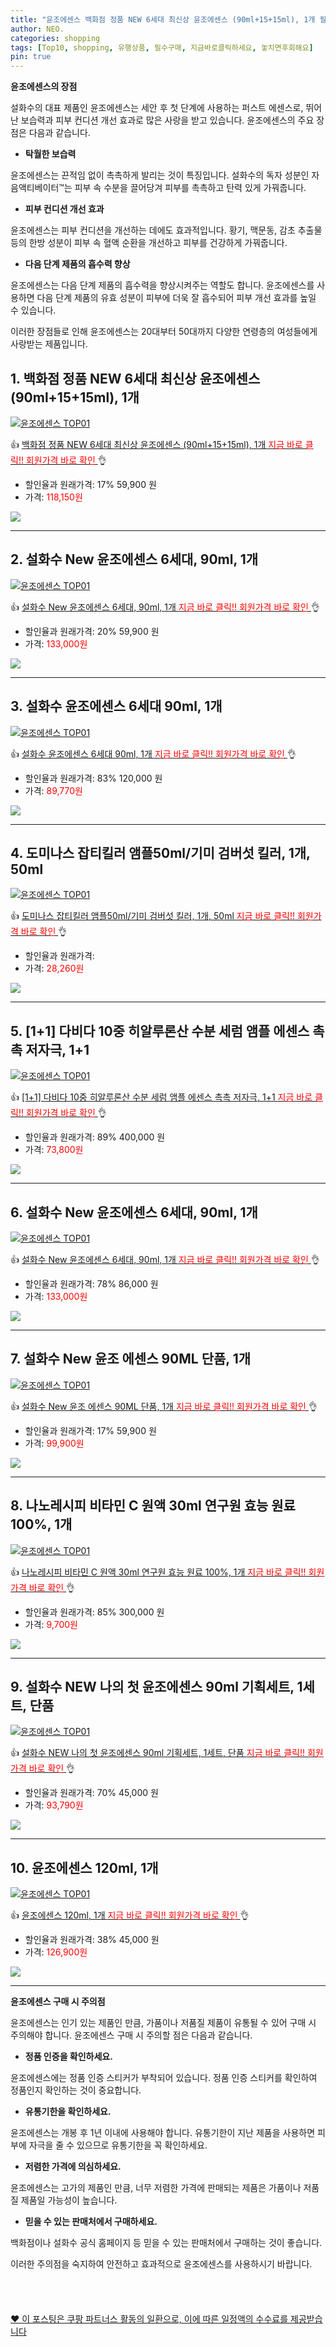 ```yaml
---
title: "윤조에센스 백화점 정품 NEW 6세대 최신상 윤조에센스 (90ml+15+15ml), 1개 필수 필요 추천 제품 비교 최저 가격 비교 장점 구매 후기 구매평"
author: NEO.
categories: shopping
tags: [Top10, shopping, 유행상품, 필수구매, 지금바로클릭하세요, 놓치면후회해요]
pin: true
---
```

**윤조에센스의 장점**

설화수의 대표 제품인 윤조에센스는 세안 후 첫 단계에 사용하는 퍼스트 에센스로, 뛰어난 보습력과 피부 컨디션 개선 효과로 많은 사랑을 받고 있습니다. 윤조에센스의 주요 장점은 다음과 같습니다.

* **탁월한 보습력**

윤조에센스는 끈적임 없이 촉촉하게 발리는 것이 특징입니다. 설화수의 독자 성분인 자음액티베이터™는 피부 속 수분을 끌어당겨 피부를 촉촉하고 탄력 있게 가꿔줍니다.

* **피부 컨디션 개선 효과**

윤조에센스는 피부 컨디션을 개선하는 데에도 효과적입니다. 황기, 맥문동, 감초 추출물 등의 한방 성분이 피부 속 혈액 순환을 개선하고 피부를 건강하게 가꿔줍니다.

* **다음 단계 제품의 흡수력 향상**

윤조에센스는 다음 단계 제품의 흡수력을 향상시켜주는 역할도 합니다. 윤조에센스를 사용하면 다음 단계 제품의 유효 성분이 피부에 더욱 잘 흡수되어 피부 개선 효과를 높일 수 있습니다.

이러한 장점들로 인해 윤조에센스는 20대부터 50대까지 다양한 연령층의 여성들에게 사랑받는 제품입니다.

   

## 1. 백화점 정품 NEW 6세대 최신상 윤조에센스 (90ml+15+15ml), 1개

[![윤조에센스 TOP01](https://thumbnail7.coupangcdn.com/thumbnails/remote/490x490ex/image/vendor_inventory/3ddf/4ab76c19f2872c7834ed426a4a0955db1539f264a03055d0d020339c680c.jpg)](https://link.coupang.com/re/AFFSDP?lptag=AF3617701&subid=GithubCoopas&pageKey=7633725207&traceid=V0-153&itemId=20266292956&vendorItemId=87262981429)


👍 [백화점 정품 NEW 6세대 최신상 윤조에센스 (90ml+15+15ml), 1개 <font color=red> 지금 바로 클릭!! 회원가격 바로 확인 </font> ](https://link.coupang.com/re/AFFSDP?lptag=AF3617701&subid=GithubCoopas&pageKey=7633725207&traceid=V0-153&itemId=20266292956&vendorItemId=87262981429) 👌 


- 할인율과 원래가격: 17%  59,900   원
- 가격: <span style='color:red'>118,150원</span>

[![](/discount_price.png)](https://link.coupang.com/re/AFFSDP?lptag=AF3617701&subid=GithubCoopas&pageKey=7633725207&traceid=V0-153&itemId=20266292956&vendorItemId=87262981429)

---


   

## 2. 설화수 New 윤조에센스 6세대, 90ml, 1개

[![윤조에센스 TOP01](https://thumbnail7.coupangcdn.com/thumbnails/remote/490x490ex/image/retail/images/4295049613490727-8d779f07-808b-491f-a73a-3545a2f3063a.jpg)](https://link.coupang.com/re/AFFSDP?lptag=AF3617701&subid=GithubCoopas&pageKey=7154016740&traceid=V0-153&itemId=17991587586&vendorItemId=85148136542)


👍 [설화수 New 윤조에센스 6세대, 90ml, 1개 <font color=red> 지금 바로 클릭!! 회원가격 바로 확인 </font> ](https://link.coupang.com/re/AFFSDP?lptag=AF3617701&subid=GithubCoopas&pageKey=7154016740&traceid=V0-153&itemId=17991587586&vendorItemId=85148136542) 👌 


- 할인율과 원래가격: 20%  59,900   원
- 가격: <span style='color:red'>133,000원</span>

[![](/discount_price.png)](https://link.coupang.com/re/AFFSDP?lptag=AF3617701&subid=GithubCoopas&pageKey=7154016740&traceid=V0-153&itemId=17991587586&vendorItemId=85148136542)

---


   

## 3. 설화수 윤조에센스 6세대 90ml, 1개

[![윤조에센스 TOP01](https://thumbnail9.coupangcdn.com/thumbnails/remote/490x490ex/image/vendor_inventory/2921/9f64cc4b0521a3acbd352f788ce18b93bd1c64c36281a15307d79858bba0.png)](https://link.coupang.com/re/AFFSDP?lptag=AF3617701&subid=GithubCoopas&pageKey=7520495072&traceid=V0-153&itemId=19743768014&vendorItemId=85180553408)


👍 [설화수 윤조에센스 6세대 90ml, 1개 <font color=red> 지금 바로 클릭!! 회원가격 바로 확인 </font> ](https://link.coupang.com/re/AFFSDP?lptag=AF3617701&subid=GithubCoopas&pageKey=7520495072&traceid=V0-153&itemId=19743768014&vendorItemId=85180553408) 👌 


- 할인율과 원래가격: 83%  120,000   원
- 가격: <span style='color:red'>89,770원</span>

[![](/discount_price.png)](https://link.coupang.com/re/AFFSDP?lptag=AF3617701&subid=GithubCoopas&pageKey=7520495072&traceid=V0-153&itemId=19743768014&vendorItemId=85180553408)

---


   

## 4. 도미나스 잡티킬러 앰플50ml/기미 검버섯 킬러, 1개, 50ml

[![윤조에센스 TOP01](https://thumbnail6.coupangcdn.com/thumbnails/remote/490x490ex/image/vendor_inventory/9c59/081a6623772e8bee46bd1c7d3b792fae8e47e8061f0dbc4f72629451fa84.jpg)](https://link.coupang.com/re/AFFSDP?lptag=AF3617701&subid=GithubCoopas&pageKey=7709174215&traceid=V0-153&itemId=20660374823&vendorItemId=87734120393)


👍 [도미나스 잡티킬러 앰플50ml/기미 검버섯 킬러, 1개, 50ml <font color=red> 지금 바로 클릭!! 회원가격 바로 확인 </font> ](https://link.coupang.com/re/AFFSDP?lptag=AF3617701&subid=GithubCoopas&pageKey=7709174215&traceid=V0-153&itemId=20660374823&vendorItemId=87734120393) 👌 


- 할인율과 원래가격: 
- 가격: <span style='color:red'>28,260원</span>

[![](/discount_price.png)](https://link.coupang.com/re/AFFSDP?lptag=AF3617701&subid=GithubCoopas&pageKey=7709174215&traceid=V0-153&itemId=20660374823&vendorItemId=87734120393)

---


   

## 5. [1+1] 다비다 10중 히알루론산 수분 세럼 앰플 에센스 촉촉 저자극, 1+1

[![윤조에센스 TOP01](https://thumbnail8.coupangcdn.com/thumbnails/remote/490x490ex/image/vendor_inventory/3bad/70240ac851f633ab89cf1d27eaf8e6a4dcf884aeebe3163c83de3c620d86.jpg)](https://link.coupang.com/re/AFFSDP?lptag=AF3617701&subid=GithubCoopas&pageKey=7698975560&traceid=V0-153&itemId=20607976293&vendorItemId=82950757708)


👍 [[1+1] 다비다 10중 히알루론산 수분 세럼 앰플 에센스 촉촉 저자극, 1+1 <font color=red> 지금 바로 클릭!! 회원가격 바로 확인 </font> ](https://link.coupang.com/re/AFFSDP?lptag=AF3617701&subid=GithubCoopas&pageKey=7698975560&traceid=V0-153&itemId=20607976293&vendorItemId=82950757708) 👌 


- 할인율과 원래가격: 89%  400,000   원
- 가격: <span style='color:red'>73,800원</span>

[![](/discount_price.png)](https://link.coupang.com/re/AFFSDP?lptag=AF3617701&subid=GithubCoopas&pageKey=7698975560&traceid=V0-153&itemId=20607976293&vendorItemId=82950757708)

---


   

## 6. 설화수 New 윤조에센스 6세대, 90ml, 1개

[![윤조에센스 TOP01](https://thumbnail7.coupangcdn.com/thumbnails/remote/490x490ex/image/retail/images/4295049613490727-8d779f07-808b-491f-a73a-3545a2f3063a.jpg)](https://link.coupang.com/re/AFFSDP?lptag=AF3617701&subid=GithubCoopas&pageKey=7154016740&traceid=V0-153&itemId=17991587586&vendorItemId=85148136542)


👍 [설화수 New 윤조에센스 6세대, 90ml, 1개 <font color=red> 지금 바로 클릭!! 회원가격 바로 확인 </font> ](https://link.coupang.com/re/AFFSDP?lptag=AF3617701&subid=GithubCoopas&pageKey=7154016740&traceid=V0-153&itemId=17991587586&vendorItemId=85148136542) 👌 


- 할인율과 원래가격: 78%  86,000   원
- 가격: <span style='color:red'>133,000원</span>

[![](/discount_price.png)](https://link.coupang.com/re/AFFSDP?lptag=AF3617701&subid=GithubCoopas&pageKey=7154016740&traceid=V0-153&itemId=17991587586&vendorItemId=85148136542)

---


   

## 7. 설화수 New 윤조 에센스 90ML 단품, 1개

[![윤조에센스 TOP01](https://thumbnail6.coupangcdn.com/thumbnails/remote/490x490ex/image/vendor_inventory/8f34/f0f2e77e320732a04abaea8d00950b9fda167c1ac5db4ba87ce7b319d1c6.jpg)](https://link.coupang.com/re/AFFSDP?lptag=AF3617701&subid=GithubCoopas&pageKey=7661342462&traceid=V0-153&itemId=20412326528&vendorItemId=87414820843)


👍 [설화수 New 윤조 에센스 90ML 단품, 1개 <font color=red> 지금 바로 클릭!! 회원가격 바로 확인 </font> ](https://link.coupang.com/re/AFFSDP?lptag=AF3617701&subid=GithubCoopas&pageKey=7661342462&traceid=V0-153&itemId=20412326528&vendorItemId=87414820843) 👌 


- 할인율과 원래가격: 17%  59,900   원
- 가격: <span style='color:red'>99,900원</span>

[![](/discount_price.png)](https://link.coupang.com/re/AFFSDP?lptag=AF3617701&subid=GithubCoopas&pageKey=7661342462&traceid=V0-153&itemId=20412326528&vendorItemId=87414820843)

---


   

## 8. 나노레시피 비타민 C 원액 30ml 연구원 효능 원료 100%, 1개

[![윤조에센스 TOP01](https://thumbnail9.coupangcdn.com/thumbnails/remote/490x490ex/image/vendor_inventory/4a9e/8f2f30a4dd5e67ec6a9edbf8b3ff258b83d8e161de77f2e02b1a675fb64e.png)](https://link.coupang.com/re/AFFSDP?lptag=AF3617701&subid=GithubCoopas&pageKey=7663178071&traceid=V0-153&itemId=20421373020&vendorItemId=80033577490)


👍 [나노레시피 비타민 C 원액 30ml 연구원 효능 원료 100%, 1개 <font color=red> 지금 바로 클릭!! 회원가격 바로 확인 </font> ](https://link.coupang.com/re/AFFSDP?lptag=AF3617701&subid=GithubCoopas&pageKey=7663178071&traceid=V0-153&itemId=20421373020&vendorItemId=80033577490) 👌 


- 할인율과 원래가격: 85%  300,000   원
- 가격: <span style='color:red'>9,700원</span>

[![](/discount_price.png)](https://link.coupang.com/re/AFFSDP?lptag=AF3617701&subid=GithubCoopas&pageKey=7663178071&traceid=V0-153&itemId=20421373020&vendorItemId=80033577490)

---


   

## 9. 설화수 NEW 나의 첫 윤조에센스 90ml 기획세트, 1세트, 단품

[![윤조에센스 TOP01](https://thumbnail8.coupangcdn.com/thumbnails/remote/490x490ex/image/vendor_inventory/24b3/c7bf54c647c6ef2c9d608eac57ed71f8866b2257ebc0dcc34c64c716269c.jpg)](https://link.coupang.com/re/AFFSDP?lptag=AF3617701&subid=GithubCoopas&pageKey=7353201900&traceid=V0-153&itemId=18927024302&vendorItemId=87844439616)


👍 [설화수 NEW 나의 첫 윤조에센스 90ml 기획세트, 1세트, 단품 <font color=red> 지금 바로 클릭!! 회원가격 바로 확인 </font> ](https://link.coupang.com/re/AFFSDP?lptag=AF3617701&subid=GithubCoopas&pageKey=7353201900&traceid=V0-153&itemId=18927024302&vendorItemId=87844439616) 👌 


- 할인율과 원래가격: 70%  45,000   원
- 가격: <span style='color:red'>93,790원</span>

[![](/discount_price.png)](https://link.coupang.com/re/AFFSDP?lptag=AF3617701&subid=GithubCoopas&pageKey=7353201900&traceid=V0-153&itemId=18927024302&vendorItemId=87844439616)

---


   

## 10. 윤조에센스 120ml, 1개

[![윤조에센스 TOP01](https://thumbnail8.coupangcdn.com/thumbnails/remote/490x490ex/image/vendor_inventory/2903/f9121af9f6046a4fa43b9f503ac0dd49cae755ffbacecaab1a633b3a3df7.jpg)](https://link.coupang.com/re/AFFSDP?lptag=AF3617701&subid=GithubCoopas&pageKey=7750330484&traceid=V0-153&itemId=20874615915&vendorItemId=83729546744)


👍 [윤조에센스 120ml, 1개 <font color=red> 지금 바로 클릭!! 회원가격 바로 확인 </font> ](https://link.coupang.com/re/AFFSDP?lptag=AF3617701&subid=GithubCoopas&pageKey=7750330484&traceid=V0-153&itemId=20874615915&vendorItemId=83729546744) 👌 


- 할인율과 원래가격: 38%  45,000   원
- 가격: <span style='color:red'>126,900원</span>

[![](/discount_price.png)](https://link.coupang.com/re/AFFSDP?lptag=AF3617701&subid=GithubCoopas&pageKey=7750330484&traceid=V0-153&itemId=20874615915&vendorItemId=83729546744)

---
**윤조에센스 구매 시 주의점**

윤조에센스는 인기 있는 제품인 만큼, 가품이나 저품질 제품이 유통될 수 있어 구매 시 주의해야 합니다. 윤조에센스 구매 시 주의할 점은 다음과 같습니다.

* **정품 인증을 확인하세요.**

윤조에센스에는 정품 인증 스티커가 부착되어 있습니다. 정품 인증 스티커를 확인하여 정품인지 확인하는 것이 중요합니다.

* **유통기한을 확인하세요.**

윤조에센스는 개봉 후 1년 이내에 사용해야 합니다. 유통기한이 지난 제품을 사용하면 피부에 자극을 줄 수 있으므로 유통기한을 꼭 확인하세요.

* **저렴한 가격에 의심하세요.**

윤조에센스는 고가의 제품인 만큼, 너무 저렴한 가격에 판매되는 제품은 가품이나 저품질 제품일 가능성이 높습니다.

* **믿을 수 있는 판매처에서 구매하세요.**

백화점이나 설화수 공식 홈페이지 등 믿을 수 있는 판매처에서 구매하는 것이 좋습니다.

이러한 주의점을 숙지하여 안전하고 효과적으로 윤조에센스를 사용하시기 바랍니다.<br><br><br><br><br> [ ❤  이 포스팅은 쿠팡 파트너스 활동의 일환으로, 이에 따른 일정액의 수수료를 제공받습니다](https://link.coupang.com/a/bcEFyh)